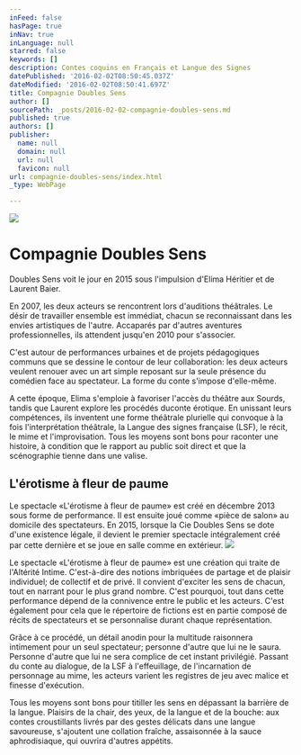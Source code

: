 ```yaml
---
inFeed: false
hasPage: true
inNav: true
inLanguage: null
starred: false
keywords: []
description: Contes coquins en Français et Langue des Signes
datePublished: '2016-02-02T08:50:45.037Z'
dateModified: '2016-02-02T08:50:41.697Z'
title: Compagnie Doubles Sens
author: []
sourcePath: _posts/2016-02-02-compagnie-doubles-sens.md
published: true
authors: []
publisher:
  name: null
  domain: null
  url: null
  favicon: null
url: compagnie-doubles-sens/index.html
_type: WebPage

---
```

![](https://the-grid-user-content.s3-us-west-2.amazonaws.com/f494be23-7439-4d20-bfd0-8ea5ff475c95.jpg)

# Compagnie Doubles Sens

Doubles Sens voit le jour en 2015 sous l'impulsion d'Elima Héritier et de Laurent Baier.

En 2007, les deux acteurs se rencontrent lors d'auditions théâtrales. Le désir de travailler ensemble est immédiat, chacun se reconnaissant dans les envies artistiques de l'autre. Accaparés par d'autres aventures professionnelles, ils attendent jusqu'en 2010 pour s'associer.

C'est autour de performances urbaines et de projets pédagogiques communs que se dessine le contour de leur collaboration: les deux acteurs veulent renouer avec un art simple reposant sur la seule présence du comédien face au spectateur. La forme du conte s'impose d'elle-même.

A cette époque, Elima s'emploie à favoriser l'accès du théâtre aux Sourds, tandis que Laurent explore les procédés duconte érotique. En unissant leurs compétences, ils inventent une forme théâtrale plurielle qui convoque à la fois l'interprétation théâtrale, la Langue des signes française (LSF), le récit, le mime et l'improvisation. Tous les moyens sont bons pour raconter une histoire, à condition que le rapport au public soit direct et que la scénographie tienne dans une valise. 

## L'érotisme à fleur de paume 

Le spectacle «L'érotisme à fleur de paume» est créé en décembre 2013 sous forme de performance. Il est ensuite joué comme «pièce de salon» au domicile des spectateurs. En 2015, lorsque la Cie Doubles Sens se dote d'une existence légale, il devient le premier spectacle intégralement créé par cette dernière et se joue en salle comme en extérieur.
![](https://the-grid-user-content.s3-us-west-2.amazonaws.com/d959dd9b-fba0-4be3-8722-9e3c56014596.jpg)

Le spectacle «L'érotisme à fleur de paume» est une création qui traite de l'Altérité Intime. C'est-à-dire des notions imbriquées de partage et de plaisir individuel; de collectif et de privé. Il convient d'exciter les sens de chacun, tout en narrant pour le plus grand nombre. C'est pourquoi, tout dans cette performance dépend de la connivence entre le public et les acteurs. C'est également pour cela que le répertoire de fictions est en partie composé de récits de spectateurs et se personnalise durant chaque représentation. 

Grâce à ce procédé, un détail anodin pour la multitude raisonnera intimement pour un seul spectateur; personne d'autre que lui ne le saura. Personne d'autre que lui ne sera complice de cet instant privilégié. Passant du conte au dialogue, de la LSF à l'effeuillage, de l'incarnation de personnage au mime, les acteurs varient les registres de jeu avec malice et finesse d'exécution. 

Tous les moyens sont bons pour titiller les sens en dépassant la barrière de la langue. Plaisirs de la chair, des yeux, de la langue et de la bouche: aux contes croustillants livrés par des gestes délicats dans une langue savoureuse, s'ajoutent une collation fraîche, assaisonnée à la sauce aphrodisiaque, qui ouvrira d'autres appétits.
